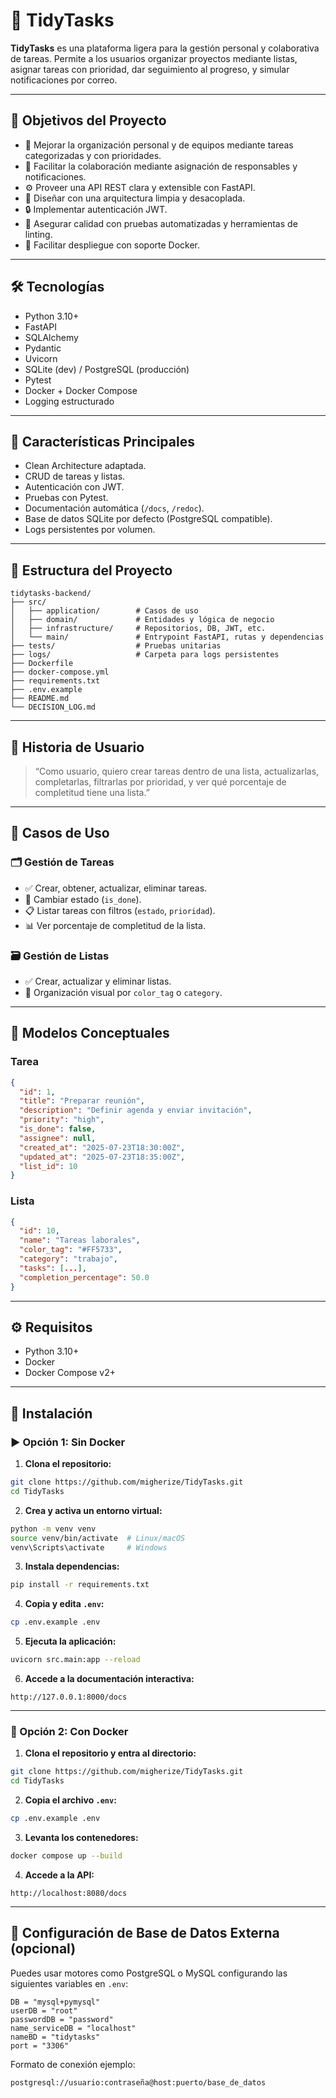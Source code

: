 # 🧹 TidyTasks

**TidyTasks** es una plataforma ligera para la gestión personal y colaborativa de tareas. Permite a los usuarios organizar proyectos mediante listas, asignar tareas con prioridad, dar seguimiento al progreso, y simular notificaciones por correo.

---

## 📌 Objetivos del Proyecto

* 🧭 Mejorar la organización personal y de equipos mediante tareas categorizadas y con prioridades.
* 🔄 Facilitar la colaboración mediante asignación de responsables y notificaciones.
* ⚙️ Proveer una API REST clara y extensible con FastAPI.
* 🧱 Diseñar con una arquitectura limpia y desacoplada.
* 🔒 Implementar autenticación JWT.
* 🧪 Asegurar calidad con pruebas automatizadas y herramientas de linting.
* 🐳 Facilitar despliegue con soporte Docker.

---

## 🛠 Tecnologías

* Python 3.10+
* FastAPI
* SQLAlchemy
* Pydantic
* Uvicorn
* SQLite (dev) / PostgreSQL (producción)
* Pytest
* Docker + Docker Compose
* Logging estructurado

---

## 🚀 Características Principales

* Clean Architecture adaptada.
* CRUD de tareas y listas.
* Autenticación con JWT.
* Pruebas con Pytest.
* Documentación automática (`/docs`, `/redoc`).
* Base de datos SQLite por defecto (PostgreSQL compatible).
* Logs persistentes por volumen.

---

## 📂 Estructura del Proyecto

```
tidytasks-backend/
├── src/
│   ├── application/        # Casos de uso
│   ├── domain/             # Entidades y lógica de negocio
│   ├── infrastructure/     # Repositorios, DB, JWT, etc.
│   └── main/               # Entrypoint FastAPI, rutas y dependencias
├── tests/                  # Pruebas unitarias
├── logs/                   # Carpeta para logs persistentes
├── Dockerfile
├── docker-compose.yml
├── requirements.txt
├── .env.example
├── README.md
└── DECISION_LOG.md
```

---

## 📘 Historia de Usuario

> “Como usuario, quiero crear tareas dentro de una lista, actualizarlas, completarlas, filtrarlas por prioridad, y ver qué porcentaje de completitud tiene una lista.”

---

## 🧠 Casos de Uso

### 🗂️ Gestión de Tareas

* ✅ Crear, obtener, actualizar, eliminar tareas.
* 🔁 Cambiar estado (`is_done`).
* 📋 Listar tareas con filtros (`estado`, `prioridad`).
* 📊 Ver porcentaje de completitud de la lista.

### 🗃️ Gestión de Listas

* ✅ Crear, actualizar y eliminar listas.
* 🎨 Organización visual por `color_tag` o `category`.

---

## 🧾 Modelos Conceptuales

### Tarea

```json
{
  "id": 1,
  "title": "Preparar reunión",
  "description": "Definir agenda y enviar invitación",
  "priority": "high",
  "is_done": false,
  "assignee": null,
  "created_at": "2025-07-23T18:30:00Z",
  "updated_at": "2025-07-23T18:35:00Z",
  "list_id": 10
}
```

### Lista

```json
{
  "id": 10,
  "name": "Tareas laborales",
  "color_tag": "#FF5733",
  "category": "trabajo",
  "tasks": [...],
  "completion_percentage": 50.0
}
```

---

## ⚙️ Requisitos

* Python 3.10+
* Docker
* Docker Compose v2+

---

## 🧪 Instalación

### ▶️ Opción 1: Sin Docker

1. **Clona el repositorio:**

```bash
git clone https://github.com/migherize/TidyTasks.git
cd TidyTasks
```

2. **Crea y activa un entorno virtual:**

```bash
python -m venv venv
source venv/bin/activate  # Linux/macOS
venv\Scripts\activate     # Windows
```

3. **Instala dependencias:**

```bash
pip install -r requirements.txt
```

4. **Copia y edita `.env`:**

```bash
cp .env.example .env
```

5. **Ejecuta la aplicación:**

```bash
uvicorn src.main:app --reload
```

6. **Accede a la documentación interactiva:**

```
http://127.0.0.1:8000/docs
```

---

### 🐳 Opción 2: Con Docker

1. **Clona el repositorio y entra al directorio:**

```bash
git clone https://github.com/migherize/TidyTasks.git
cd TidyTasks
```

2. **Copia el archivo `.env`:**

```bash
cp .env.example .env
```

3. **Levanta los contenedores:**

```bash
docker compose up --build
```

4. **Accede a la API:**

```
http://localhost:8080/docs
```

---

## 🔧 Configuración de Base de Datos Externa (opcional)

Puedes usar motores como PostgreSQL o MySQL configurando las siguientes variables en `.env`:

```env
DB = "mysql+pymysql"
userDB = "root"
passwordDB = "password"
name_serviceDB = "localhost"
nameBD = "tidytasks"
port = "3306"
```

Formato de conexión ejemplo:

```
postgresql://usuario:contraseña@host:puerto/base_de_datos
```